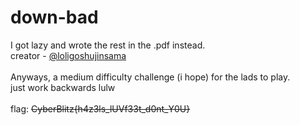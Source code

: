 <h1>down-bad</h1>
<p>I got lazy and wrote the rest in the .pdf instead.
</br>creator - <a href="https://github.com/loligoshujinsama">@loligoshujinsama</a></br></br>
Anyways, a medium difficulty challenge (i hope) for the lads to play.</br>just work backwards lulw<br><br>
flag: <strike>CyberBlitz{h4z3ls_lUVf33t_d0nt_Y0U}</strike></p>
